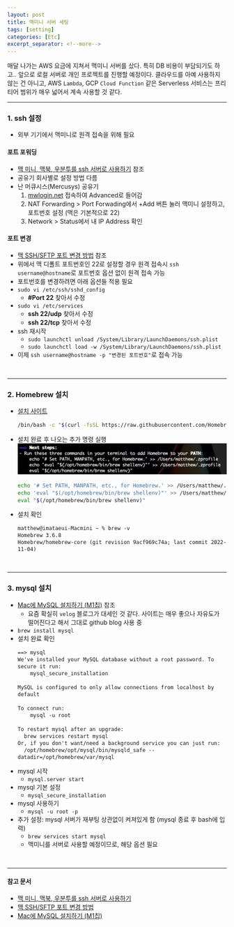 ```yaml
---
layout: post
title: 맥미니 서버 세팅
tags: [setting]
categories: [Etc]
excerpt_separator: <!--more-->
---
```

매달 나가는 AWS 요금에 지쳐서 맥미니 서버를 샀다. <!--more--> 특히 DB 비용이 부담되기도 하고.. 앞으로 로컬 서버로 개인 프로젝트를 진행할 예정이다.
클라우드를 아예 사용하지 않는 건 아니고, AWS `Lambda`, GCP `Cloud Function` 같은 Serverless 서비스는 프리 티어 범위가 매우 넓어서 계속 사용할 것 같다.

---

### 1. ssh 설정

- 외부 기기에서 맥미니로 원격 접속을 위해 필요

#### 포트 포워딩
- [맥 미니, 맥북, 우분투를 ssh 서버로 사용하기](https://dev-repository.tistory.com/96) 참조
- 공유기 회사별로 설정 방법 다름
- 난 머큐시스(Mercusys) 공유기
  1. [mwlogin.net](http://mwlogin.net/) 접속하여 Advanced로 들어감
  2. NAT Forwarding > Port Forwading에서 +Add 버튼 눌러 맥미니 설정하고, 포트번호 설정 (맥은 기본적으로 22)
  3. Network > Status에서 내 IP Address 확인

#### 포트 변경
- [맥 SSH/SFTP 포트 변경 방법](https://circumeo.tistory.com/33) 참조
- 위에서 맥 디폴트 포트번호인 22로 설정할 경우 원격 접속시 `ssh username@hostname`로 포트번호 옵션 없이 원격 접속 가능
- 포트번호를 변경하려면 아래 옵션들 적용 필요
- `sudo vi /etc/ssh/sshd_config`
  - **#Port 22** 찾아서 수정
- `sudo vi /etc/services`
  - **ssh 22/udp** 찾아서 수정
  - **ssh 22/tcp** 찾아서 수정
- ssh 재시작
  - `sudo launchctl unload /System/Library/LaunchDaemons/ssh.plist`
  - `sudo launchctl load -w /System/Library/LaunchDaemons/ssh.plist`
- 이제 `ssh username@hostname -p "변경된 포트번호"`로 접속 가능

<br>

---

### 2. Homebrew 설치

- [설치 사이트](https://brew.sh/index_ko)
  ```sh
  /bin/bash -c "$(curl -fsSL https://raw.githubusercontent.com/Homebrew/install/HEAD/install.sh)"
  ```
- 설치 완료 후 나오는 추가 명령 실행
  ![logo](/assets/20221106-1-homebrew.png)
  ```sh
  echo '# Set PATH, MANPATH, etc., for Homebrew.' >> /Users/matthew/.zprofile
  echo 'eval "$(/opt/homebrew/bin/brew shellenv)"' >> /Users/matthew/.zprofile
  eval "$(/opt/homebrew/bin/brew shellenv)"
  ```
- 설치 확인
  ```
  matthew@imataeui-Macmini ~ % brew -v
  Homebrew 3.6.8
  Homebrew/homebrew-core (git revision 9acf969c74a; last commit 2022-11-04)
  ```

<br>

---

### 3. mysql 설치

- [Mac에 MySQL 설치하기 (M1칩)](https://velog.io/@haleyjun/MySQL-Mac%EC%97%90-MySQL-%EC%84%A4%EC%B9%98%ED%95%98%EA%B8%B0-M1%EC%B9%A9) 참조
  - 요즘 확실히 `velog` 블로그가 대세인 것 같다. 사이트는 매우 좋으나 자유도가 떨어진다고 해서 그대로 github blog 사용 중
- `brew install mysql`
- 설치 완료 확인
  ```
  ==> mysql
  We've installed your MySQL database without a root password. To secure it run:
      mysql_secure_installation

  MySQL is configured to only allow connections from localhost by default

  To connect run:
      mysql -u root

  To restart mysql after an upgrade:
    brew services restart mysql
  Or, if you don't want/need a background service you can just run:
    /opt/homebrew/opt/mysql/bin/mysqld_safe --datadir=/opt/homebrew/var/mysql
  ```
- mysql 시작
  - `mysql.server start`
- mysql 기본 설정
  - `mysql_secure_installation`
- mysql 사용하기
  - `mysql -u root -p`
- 추가 설정: mysql 서버가 재부팅 상관없이 켜져있게 함 (mysql 종료 후 bash에 입력)
  - `brew services start mysql`
  - 맥미니를 서버로 사용할 예정이므로, 해당 옵션 필요

<br>

---
#### 참고 문서
- [맥 미니, 맥북, 우분투를 ssh 서버로 사용하기](https://dev-repository.tistory.com/96)
- [맥 SSH/SFTP 포트 변경 방법](https://circumeo.tistory.com/33)
- [Mac에 MySQL 설치하기 (M1칩)](https://velog.io/@haleyjun/MySQL-Mac%EC%97%90-MySQL-%EC%84%A4%EC%B9%98%ED%95%98%EA%B8%B0-M1%EC%B9%A9)
